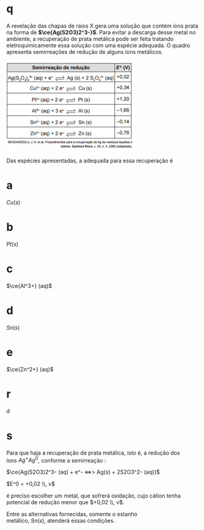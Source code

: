 # q
A revelação das chapas de raios X gera uma solução que contém íons prata na forma de **$\ce{Ag(S2O3)2^3-}$**. Para evitar a descarga desse metal no ambiente, a recuperação de prata metálica pode ser feita tratando eletroquimicamente essa solução com uma espécie adequada. O quadro apresenta semirreações de redução de alguns íons metálicos.

![](568f66c4-f728-4865-6304-063aecf6bd1b.png)

Das espécies apresentadas, a adequada para essa recuperação é

# a
$Cu (s)$

# b
$Pt(s)$

# c
$\ce{Al^3+} (aq)$

# d
$Sn (s)$

# e
$\ce{Zn^2+} (aq)$

# r
d

# s
Para que haja a recuperação de prata metálica, isto é, a redução dos íons $Ag^+ Ag^0$, conforme a semirreação :

$\ce{Ag(S2O3)2^3- (aq) + e^- <=>> Ag(s) + 2S2O3^2- (aq)}$

$E^0 = +0,02 \\, v$

é preciso escolher um metal, que sofrerá oxidação, cujo cátion tenha potencial de redução menor que $+0,02 \\, v$.

Entre as alternativas fornecidas, somente o estanho metálico, $Sn (s)$, atenderá essas condições.
